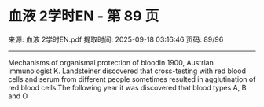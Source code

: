 # 血液 2学时EN - 第 89 页

来源: 血液 2学时EN.pdf
提取时间: 2025-09-18 03:16:46
页码: 89/96

---

Mechanisms of organismal protection of bloodIn 1900, Austrian immunologist K. Landsteiner discovered that cross-testing with red blood cells and serum from different people sometimes resulted in agglutination of red blood cells.The following year it was discovered that blood types A, B and O
